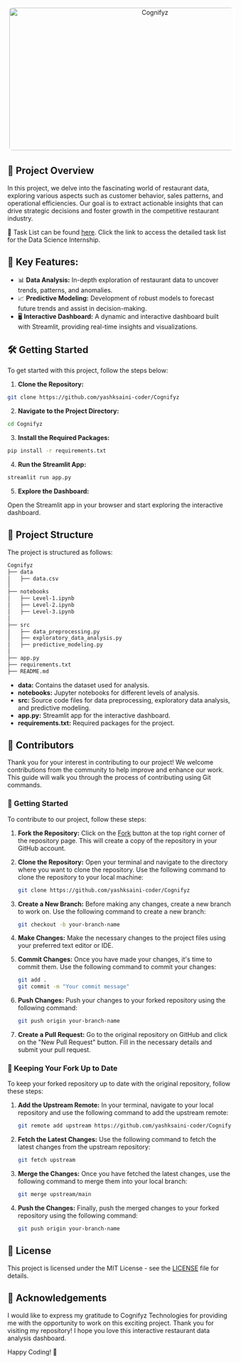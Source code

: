 <div align="center">
    <a href="https://github.com/yashksaini-coder/Cognifyz"><img align="center" src="https://socialify.git.ci/yashksaini-coder/Cognifyz/image?forks=1&issues=1&name=1&owner=1&pattern=Circuit%20Board&pulls=1&stargazers=1&theme=Auto" alt="Cognifyz" width="640" height="320" style="border: 4px solid #fff; border-radius: 10px;" /></a>
</div>

## 🚀 Project Overview

In this project, we delve into the fascinating world of restaurant data, exploring various aspects such as customer behavior, sales patterns, and operational efficiencies. Our goal is to extract actionable insights that can drive strategic decisions and foster growth in the competitive restaurant industry.

📄 Task List can be found [here](DS-Internship-Task.pdf). Click the link to access the detailed task list for the Data Science Internship.

## 🔑 Key Features:

- 📊 **Data Analysis:** In-depth exploration of restaurant data to uncover trends, patterns, and anomalies.
- 📈 **Predictive Modeling:** Development of robust models to forecast future trends and assist in decision-making.
- 🖥️ **Interactive Dashboard:** A dynamic and interactive dashboard built with Streamlit, providing real-time insights and visualizations.

## 🛠️ Getting Started

To get started with this project, follow the steps below:

1. **Clone the Repository:**

```bash
git clone https://github.com/yashksaini-coder/Cognifyz
```

2. **Navigate to the Project Directory:**

```bash
cd Cognifyz
```

3. **Install the Required Packages:**

```bash
pip install -r requirements.txt
```

4. **Run the Streamlit App:**

```bash
streamlit run app.py
```

5. **Explore the Dashboard:**

Open the Streamlit app in your browser and start exploring the interactive dashboard.

## 📁 Project Structure

The project is structured as follows:

```bash
Cognifyz
├── data
│   ├── data.csv
│
├── notebooks
│   ├── Level-1.ipynb
│   ├── Level-2.ipynb
│   ├── Level-3.ipynb 
│
├── src
│   ├── data_preprocessing.py
│   ├── exploratory_data_analysis.py
│   ├── predictive_modeling.py
│
├── app.py  
├── requirements.txt
├── README.md
```

- **data:** Contains the dataset used for analysis.
- **notebooks:** Jupyter notebooks for different levels of analysis.
- **src:** Source code files for data preprocessing, exploratory data analysis, and predictive modeling.
- **app.py:** Streamlit app for the interactive dashboard.
- **requirements.txt:** Required packages for the project.

## 🤝 Contributors

Thank you for your interest in contributing to our project! We welcome contributions from the community to help improve and enhance our work. This guide will walk you through the process of contributing using Git commands.

### 🌟 Getting Started

To contribute to our project, follow these steps:

1. **Fork the Repository:** Click on the [Fork](https://github.com/yashksaini-coder/Cognifyz/fork) button at the top right corner of the repository page. This will create a copy of the repository in your GitHub account.

2. **Clone the Repository:** Open your terminal and navigate to the directory where you want to clone the repository. Use the following command to clone the repository to your local machine:

    ```bash
    git clone https://github.com/yashksaini-coder/Cognifyz
    ```

3. **Create a New Branch:** Before making any changes, create a new branch to work on. Use the following command to create a new branch:

    ```bash
    git checkout -b your-branch-name
    ```

4. **Make Changes:** Make the necessary changes to the project files using your preferred text editor or IDE.

5. **Commit Changes:** Once you have made your changes, it's time to commit them. Use the following command to commit your changes:

    ```bash
    git add .
    git commit -m "Your commit message"
    ```

6. **Push Changes:** Push your changes to your forked repository using the following command:

    ```bash
    git push origin your-branch-name
    ```

7. **Create a Pull Request:** Go to the original repository on GitHub and click on the "New Pull Request" button. Fill in the necessary details and submit your pull request.

### 🔄 Keeping Your Fork Up to Date

To keep your forked repository up to date with the original repository, follow these steps:

1. **Add the Upstream Remote:** In your terminal, navigate to your local repository and use the following command to add the upstream remote:

    ```bash
    git remote add upstream https://github.com/yashksaini-coder/Cognifyz.git
    ```

2. **Fetch the Latest Changes:** Use the following command to fetch the latest changes from the upstream repository:

    ```bash
    git fetch upstream
    ```

3. **Merge the Changes:** Once you have fetched the latest changes, use the following command to merge them into your local branch:

    ```bash
    git merge upstream/main
    ```

4. **Push the Changes:** Finally, push the merged changes to your forked repository using the following command:

    ```bash
    git push origin your-branch-name
    ```

## 📜 License

This project is licensed under the MIT License - see the [LICENSE](LICENSE) file for details.

## 🙏 Acknowledgements

I would like to express my gratitude to Cognifyz Technologies for providing me with the opportunity to work on this exciting project. Thank you for visiting my repository! I hope you love this interactive restaurant data analysis dashboard.

Happy Coding! 🎉